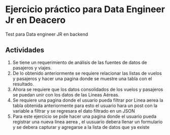 # Ejercicio práctico para Data Engineer Jr en Deacero
Test para Data engineer JR en backend


## Actividades  
1. Se tiene un requerimiento de análisis de las fuentes de datos de pasajeros y viajes.
2. De lo obtenido anteriormente se requiere relacionar las listas de vuelos y pasajeros y hacer una pagina donde se muestre una tabla con el resultado.
3. Ahora se requiere que los datos consolidados de los vuelos y pasajeros se puedan unir con los datos de las Líneas Aéreas.
4. Se requiere una pagina donde el usuario pueda filtrar por Linea aerea la tabla obtenida anteriormente para esto el usuario hara un post con la variable a filtrar y se regresara el dato filtrado en un JSON
5. Para este ejercicio se pide hacer una pagina donde el usuario pueda registrar una nueva linea aerea , el uusuario debera llenar un formulario y se debera capturar y agregarse a la lista de datos que ya existe 
 
